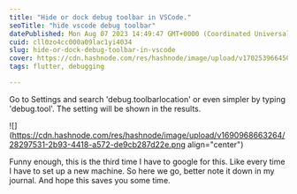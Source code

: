```yaml
---
title: "Hide or dock debug toolbar in VSCode."
seoTitle: "hide vscode debug toolbar"
datePublished: Mon Aug 07 2023 14:49:47 GMT+0000 (Coordinated Universal Time)
cuid: cll0zo4cc000a09lac1yi4034
slug: hide-or-dock-debug-toolbar-in-vscode
cover: https://cdn.hashnode.com/res/hashnode/image/upload/v1702539664500/779d2c31-aae0-4c3e-8be7-dfc5e55bf904.png
tags: flutter, debugging

---
```


Go to Settings and search 'debug.toolbarlocation' or even simpler by typing 'debug.tool'. The setting will be shown in the results.

![](https://cdn.hashnode.com/res/hashnode/image/upload/v1690968663264/28297531-2b93-4418-a572-de9cb287d22e.png align="center")

Funny enough, this is the third time I have to google for this. Like every time I have to set up a new machine. So here we go, better note it down in my journal. And hope this saves you some time.